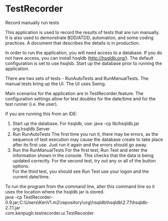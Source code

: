 # TestRecorder
Record manually run tests

This application is used to record the results of tests that are run manually.   It is also used to demonstrate BDD/ATDD, automation, and some coding practices.   A document that describes the details is in production.

In order to run the application, you will need access to a database.  If you do not have access, you can install hsqldb (http://hsqldb.org/).   The default configuration is set to use hsqlsb.   Start up the database prior to running the application.

There are two sets of tests - RunAutoTests and RunManualTests.   The manual tests bring up the UI.   The UI uses Swing.

Main scenarios for the application  are in TestRecorder.feature.   The configuration settings allow for test doubles for the date/time and for the test runner (i.e. the user).    

If you are running this from an IDE:

1. Start up the database.   For hsqldb, use: 
       java -cp lib/hsqldb.jar org.hsqldb.Server
2. Run RunAutoTests 
    The first time you run it, there may be errors, as the sequence of test execution may cause the database create to take place after its first use.  Just run it again and the errors should go away. 
3. Run the RunManualTests
    For the first test, Run Test and enter the information shown in the console. This checks that the data is being updated correctly. 
    For the second test, try out any or all of the button options.   
    For the third test, you should see Run Test use your logon and the current date/time.    
    
 To run the program from the command line, alter this command line so it uses the location where the hsqldb jar is stored.   
    java -cp TestRecorder-0.9.jar;C:\Users\KenV1\.m2\repository\org\hsqldb\hsqldb\2.7.1\hsqldb-2.7.1.jar   
             com.kenpugh.testrecorder.ui.TestRecorder

  

